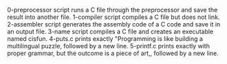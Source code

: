0-preprocessor script runs a C file through the preprocessor and save the result into another file.
1-compiler script compiles a C file but does not link.
2-assembler script generates the assembly code of a C code and save it in an output file.
3-name script compiles a C file and creates an executable named cisfun.
4-puts.c prints exactly "Programming is like building a multilingual puzzle, followed by a new line.
5-printf.c prints exactly with proper grammar, but the outcome is a piece of art,, followed by a new line.
